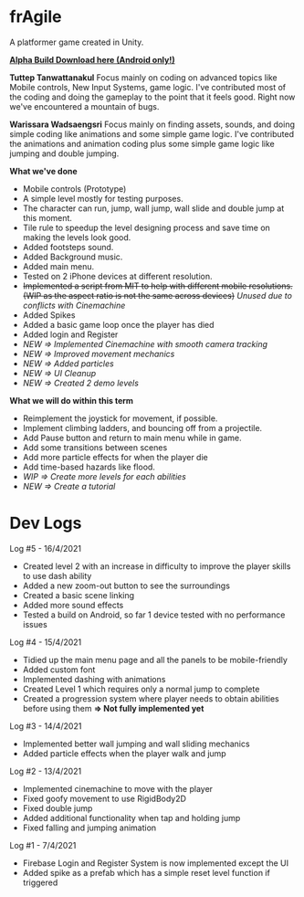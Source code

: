 # frAgile
A platformer game created in Unity.

[**Alpha Build Download here (Android only!)**](https://drive.google.com/file/d/1PAizM0vHerP0BFZP7XPGQVzOp6EvbFs4/view?usp=sharing)

**Tuttep Tanwattanakul**
Focus mainly on coding on advanced topics like Mobile controls, New Input Systems, game logic. I've contributed most of the coding and doing the gameplay to the point that it feels good. Right now we've encountered a mountain of bugs.

**Warissara Wadsaengsri**
Focus mainly on finding assets, sounds, and doing simple coding like animations and some simple game logic. I've contributed the animations and animation coding plus some simple game logic like jumping and double jumping.

**What we've done**
- Mobile controls (Prototype)
- A simple level mostly for testing purposes.
- The character can run, jump, wall jump, wall slide and double jump at this moment.
- Tile rule to speedup the level designing process and save time on making the levels look good.
- Added footsteps sound.
- Added Background music.
- Added main menu.
- Tested on 2 iPhone devices at different resolution.
- ~~Implemented a script from MIT to help with different mobile resolutions. (WIP as the aspect ratio is not the same across devices)~~ *Unused due to conflicts with Cinemachine*
- Added Spikes
- Added a basic game loop once the player has died
- Added login and Register
- *NEW => Implemented Cinemachine with smooth camera tracking*
- *NEW => Improved movement mechanics*
- *NEW => Added particles*
- *NEW => UI Cleanup*
- *NEW => Created 2 demo levels*

**What we will do within this term**
- Reimplement the joystick for movement, if possible.
- Implement climbing ladders, and bouncing off from a projectile.
- Add Pause button and return to main menu while in game.
- Add some transitions between scenes
- Add more particle effects for when the player die
- Add time-based hazards like flood.
- *WIP => Create more levels for each abilities*
- *NEW => Create a tutorial*

# Dev Logs

Log #5 - 16/4/2021
- Created level 2 with an increase in difficulty to improve the player skills to use dash ability
- Added a new zoom-out button to see the surroundings
- Created a basic scene linking
- Added more sound effects
- Tested a build on Android, so far 1 device tested with no performance issues

Log #4 - 15/4/2021
- Tidied up the main menu page and all the panels to be mobile-friendly
- Added custom font
- Implemented dashing with animations
- Created Level 1 which requires only a normal jump to complete
- Created a progression system where player needs to obtain abilities before using them **=> Not fully implemented yet**

Log #3 - 14/4/2021
- Implemented better wall jumping and wall sliding mechanics
- Added particle effects when the player walk and jump

Log #2 - 13/4/2021
- Implemented cinemachine to move with the player
- Fixed goofy movement to use RigidBody2D
- Fixed double jump
- Added additional functionality when tap and holding jump
- Fixed falling and jumping animation

Log #1 - 7/4/2021
- Firebase Login and Register System is now implemented except the UI
- Added spike as a prefab which has a simple reset level function if triggered
